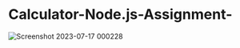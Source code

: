 # Calculator-Node.js-Assignment-
![Screenshot 2023-07-17 000228](https://github.com/AmeyRathod05/Calculator-Node.js-Assignment-/assets/127238907/3f47b73c-cb72-4005-9f71-020a40209e15)
